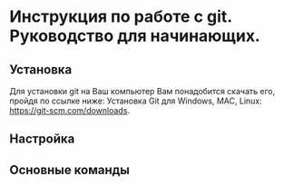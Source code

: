 # Инструкция по работе с git. Руководство для начинающих. #

## Установка ##
Для установки git на Ваш компьютер Вам понадобится скачать его, пройдя по ссылке ниже:
Установка Git для Windows, MAC, Linux: https://git-scm.com/downloads.

## Настройка ##

## Основные команды ##